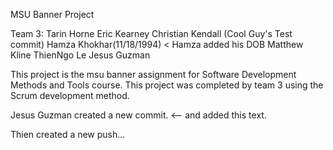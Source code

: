MSU Banner Project

Team 3:
Tarin Horne
Eric Kearney
Christian Kendall (Cool Guy's Test commit)
Hamza Khokhar(11/18/1994) < Hamza added his DOB
Matthew Kline
ThienNgo Le
Jesus Guzman

This project is the msu banner assignment for Software Development Methods and Tools course. This project was completed by team 3 using the Scrum development method. 

Jesus Guzman created a new commit. <-- and added this text.

Thien created a new push...

